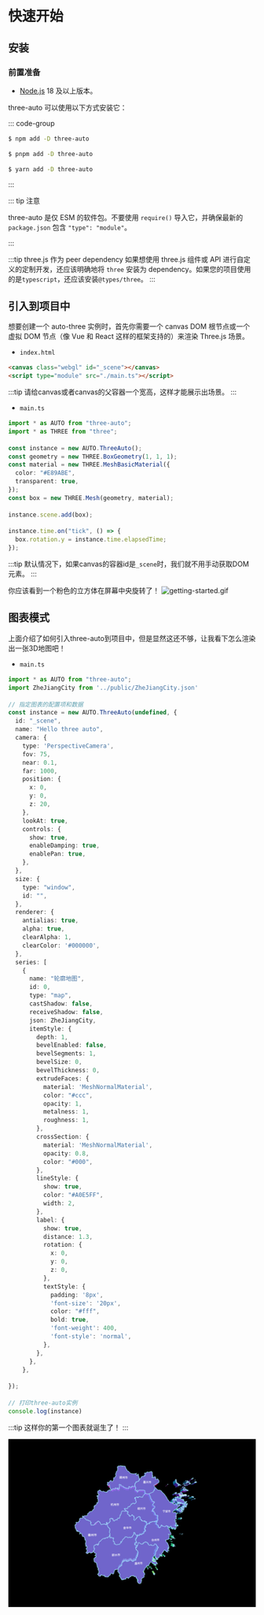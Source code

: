 # 快速开始 

## 安装 

### 前置准备 

- [Node.js](https://nodejs.org/) 18 及以上版本。

three-auto 可以使用以下方式安装它：

::: code-group

```sh [npm]
$ npm add -D three-auto
```

```sh [pnpm]
$ pnpm add -D three-auto
```

```sh [yarn]
$ yarn add -D three-auto
```


:::

::: tip 注意

three-auto 是仅 ESM 的软件包。不要使用 `require()` 导入它，并确保最新的 `package.json` 包含 `"type": "module"`。

:::

:::tip three.js 作为 peer dependency
如果想使用 three.js 组件或 API 进行自定义的定制开发，还应该明确地将 `three` 安装为 dependency。如果您的项目使用的是`typescript`，还应该安装`@types/three`。
:::

## 引入到项目中

想要创建一个 auto-three 实例时，首先你需要一个 canvas DOM 根节点或一个虚拟 DOM 节点（像 Vue 和 React 这样的框架支持的）来渲染 Three.js 场景。


- `index.html`
```html {10,12}
<canvas class="webgl" id="_scene"></canvas>
<script type="module" src="./main.ts"></script>  
```


:::tip
请给canvas或者canvas的父容器一个宽高，这样才能展示出场景。
:::

- `main.ts`
```ts
import * as AUTO from "three-auto";
import * as THREE from "three";

const instance = new AUTO.ThreeAuto();
const geometry = new THREE.BoxGeometry(1, 1, 1);
const material = new THREE.MeshBasicMaterial({
  color: "#E89ABE",
  transparent: true,
});
const box = new THREE.Mesh(geometry, material);

instance.scene.add(box);

instance.time.on("tick", () => {
  box.rotation.y = instance.time.elapsedTime;
});

```

:::tip
默认情况下，如果canvas的容器id是`_scene`时，我们就不用手动获取DOM元素。
:::


你应该看到一个粉色的立方体在屏幕中央旋转了！
![getting-started.gif](https://github.com/user-attachments/assets/cb5fb291-a50f-4fdd-8a70-b0b2e47473ba)

## 图表模式
上面介绍了如何引入three-auto到项目中，但是显然这还不够，让我看下怎么渲染出一张3D地图吧！

- `main.ts`
```ts
import * as AUTO from "three-auto";
import ZheJiangCity from '../public/ZheJiangCity.json'

// 指定图表的配置项和数据
const instance = new AUTO.ThreeAuto(undefined, {
  id: "_scene",
  name: "Hello three auto",
  camera: {
    type: 'PerspectiveCamera',
    fov: 75,
    near: 0.1,
    far: 1000,
    position: {
      x: 0,
      y: 0,
      z: 20,
    },
    lookAt: true,
    controls: {
      show: true,
      enableDamping: true,
      enablePan: true,
    },
  },
  size: {
    type: "window",
    id: "",
  },
  renderer: {
    antialias: true,
    alpha: true,
    clearAlpha: 1,
    clearColor: '#000000',
  },
  series: [
    {
      name: "轮廓地图",
      id: 0,
      type: "map",
      castShadow: false,
      receiveShadow: false,
      json: ZheJiangCity,
      itemStyle: {
        depth: 1,
        bevelEnabled: false,
        bevelSegments: 1,
        bevelSize: 0,
        bevelThickness: 0,
        extrudeFaces: {
          material: 'MeshNormalMaterial',
          color: "#ccc",
          opacity: 1,
          metalness: 1,
          roughness: 1,
        },
        crossSection: {
          material: 'MeshNormalMaterial',
          opacity: 0.8,
          color: "#000",
        },
        lineStyle: {
          show: true,
          color: "#A0E5FF",
          width: 2,
        },
        label: {
          show: true,
          distance: 1.3,
          rotation: {
            x: 0,
            y: 0,
            z: 0,
          },
          textStyle: {
            padding: '8px',
            'font-size': '20px',
            color: "#fff",
            bold: true,
            'font-weight': 400,
            'font-style': 'normal',
          },
        },
      },
    },
  
});

// 打印three-auto实例
console.log(instance)

```

:::tip
这样你的第一个图表就诞生了！
:::

![map3D](../../public/map3D.png)